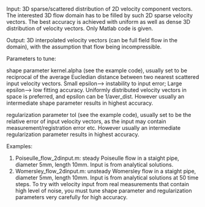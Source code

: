 Input: 3D sparse/scattered distribution of 2D velocity component vectors. The interested 3D flow domain has to be filled by such 2D sparse velocity vectors. The best accuracy is achieved with uniform as well as dense 3D distribution of velocity vectors. Only Matlab code is given.

Output: 3D interpolated velocity vectors (can be full field flow in the domain), with the assumption that flow being incompressible.

Parameters to tune:

shape parameter kernel.alpha (see the example code), usually set to be reciprocal of the average Eucledian distance between two nearest scattered input velocity vectors. Small epsilon--> instability to input error; Large epsilon--> low fitting accuracy. Uniformly distributed velocity vectors in space is preferred, and epsilon can be 1/aver_dist. However usually an intermediate shape parameter results in highest accuracy.

regularization parameter tol (see the example code), usually set to be the relative error of input velocity vectors, as the input may contain measurement/registration error etc. However usually an intermediate regularization parameter results in highest accuracy.

Examples:

1. Poiseulle_flow_2dinput.m: steady Poiseulle flow in a staight pipe, diameter 5mm, length 10mm. Input is from analytical solutions.
2. Womersley_flow_2dinput.m: unsteady Womersley flow in a staight pipe, diameter 5mm, length 10mm. Input is from analytical solutions at 50 time steps.
To try with velocity input from real measurements that contain high level of noise, you must tune shape parameter and regularization parameters very carefully for high accuracy.
